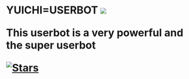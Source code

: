 <html>
<h1> YUICHI=USERBOT </h>
<img src = "https://telegra.ph/file/7a3b1d0656afaa5c05a30.jpg">
<p> This userbot is a very powerful and the super userbot </p>

[![Stars](https://img.shields.io/github/forks/procoder0/yuichi?style=flat-circle&color=red)](https://github.com/procoder0/yuichi/forks)
